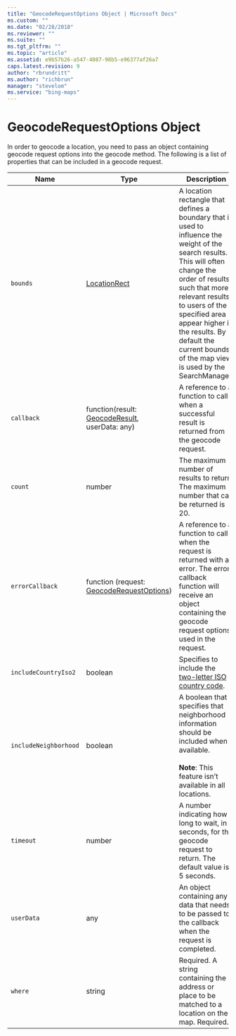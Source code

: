 ```yaml
---
title: "GeocodeRequestOptions Object | Microsoft Docs"
ms.custom: ""
ms.date: "02/28/2018"
ms.reviewer: ""
ms.suite: ""
ms.tgt_pltfrm: ""
ms.topic: "article"
ms.assetid: e9b57b26-a547-4087-98b5-e96377af26a7
caps.latest.revision: 9
author: "rbrundritt"
ms.author: "richbrun"
manager: "stevelom"
ms.service: "bing-maps"
---
```

# GeocodeRequestOptions Object
In order to geocode a location, you need to pass an object containing geocode request options into the geocode method. The following is a list of properties that can be included in a geocode request.

Name                   | Type                                      | Description
---------------------- | ----------------------------------------- | -----------------------------------------------
`bounds`                 | [LocationRect](../../map-control-api/locationrect-class.md)                              |A location rectangle that defines a boundary that is used to influence the weight of the search results. This will often change the order of results such that more relevant results to users of the specified area appear higher in the results. By default the current bounds of the map view is used by the SearchManager.
`callback`               | function(result: [GeocodeResult](geocoderesult-object.md), userData: any)       | A reference to a function to call when a successful result is returned from the geocode request. 
`count`                  | number                                    | The maximum number of results to return. The maximum number that can be returned is 20.
`errorCallback`          | function (request: [GeocodeRequestOptions](geocoderequestoptions-object.md))                                 | A reference to a function to call when the request is returned with an error. The error callback function will receive an object containing the geocode request options used in the request.
`includeCountryIso2`     | boolean                                   | Specifies to include the [two-letter ISO country code](https://www.iso.org/iso/country_codes.htm).
`includeNeighborhood`    | boolean                                   | A boolean that specifies that neighborhood information should be included when available. <br/><br/>**Note**: This feature isn’t available in all locations.
`timeout`                | number                                    | A number indicating how long to wait, in seconds, for the geocode request to return. The default value is 5 seconds.
`userData`               | any                                       | An object containing any data that needs to be passed to the callback when the request is completed.
`where`                  | string                                    | Required. A string containing the address or place to be matched to a location on the map. Required.

